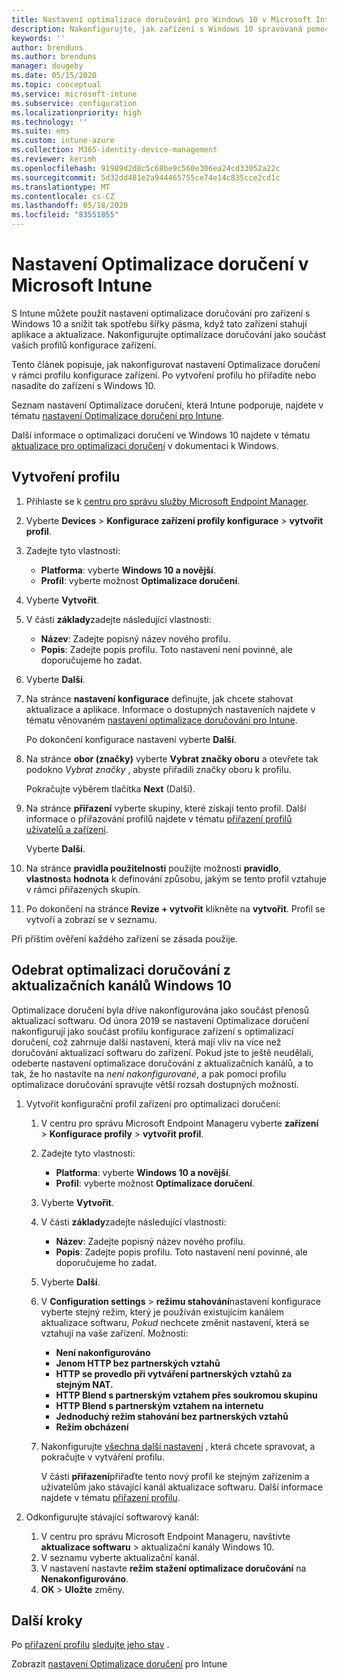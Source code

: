 ```yaml
---
title: Nastavení optimalizace doručování pro Windows 10 v Microsoft Intune – Azure | Microsoft Docs
description: Nakonfigurujte, jak zařízení s Windows 10 spravovaná pomocí služby Intune využívají optimalizaci doručování. V Intune vytvořte profil konfigurace zařízení pro instalaci aktualizací z Internetu. Přečtěte si taky, jak nahradit existující aktualizační kanály profilem Optimalizace doručení.
keywords: ''
author: brenduns
ms.author: brenduns
manager: dougeby
ms.date: 05/15/2020
ms.topic: conceptual
ms.service: microsoft-intune
ms.subservice: configuration
ms.localizationpriority: high
ms.technology: ''
ms.suite: ems
ms.custom: intune-azure
ms.collection: M365-identity-device-management
ms.reviewer: kerimh
ms.openlocfilehash: 91989d2d8c5c68be9c560e306ea24cd33052a22c
ms.sourcegitcommit: 5d32dd481e2a944465755ce74e14c835cce2cd1c
ms.translationtype: MT
ms.contentlocale: cs-CZ
ms.lasthandoff: 05/18/2020
ms.locfileid: "83551855"
---
```

# <a name="delivery-optimization-settings-in-microsoft-intune"></a>Nastavení Optimalizace doručení v Microsoft Intune

S Intune můžete použít nastavení optimalizace doručování pro zařízení s Windows 10 a snížit tak spotřebu šířky pásma, když tato zařízení stahují aplikace a aktualizace. Nakonfigurujte optimalizace doručování jako součást vašich profilů konfigurace zařízení.  

Tento článek popisuje, jak nakonfigurovat nastavení Optimalizace doručení v rámci profilu konfigurace zařízení. Po vytvoření profilu ho přiřadíte nebo nasadíte do zařízení s Windows 10.

Seznam nastavení Optimalizace doručení, která Intune podporuje, najdete v tématu [nastavení Optimalizace doručení pro Intune](delivery-optimization-settings.md).  

Další informace o optimalizaci doručení ve Windows 10 najdete v tématu [aktualizace pro optimalizaci doručení](https://docs.microsoft.com/windows/deployment/update/waas-delivery-optimization) v dokumentaci k Windows.  

## <a name="create-the-profile"></a>Vytvoření profilu

1. Přihlaste se k [centru pro správu služby Microsoft Endpoint Manager](https://go.microsoft.com/fwlink/?linkid=2109431).

2. Vyberte **Devices**  >  **Konfigurace zařízení profily konfigurace**  >  **vytvořit profil**.

3. Zadejte tyto vlastnosti:

   - **Platforma**: vyberte **Windows 10 a novější**.
   - **Profil**: vyberte možnost **Optimalizace doručení**.

4. Vyberte **Vytvořit**.

5. V části **základy**zadejte následující vlastnosti:

   - **Název**: Zadejte popisný název nového profilu.
   - **Popis**: Zadejte popis profilu. Toto nastavení není povinné, ale doporučujeme ho zadat.

6. Vyberte **Další**.

7. Na stránce **nastavení konfigurace** definujte, jak chcete stahovat aktualizace a aplikace. Informace o dostupných nastaveních najdete v tématu věnovaném [nastavení optimalizace doručování pro Intune](delivery-optimization-settings.md).

   Po dokončení konfigurace nastavení vyberte **Další**.

8. Na stránce **obor (značky)** vyberte **Vybrat značky oboru** a otevřete tak podokno *Vybrat značky* , abyste přiřadili značky oboru k profilu.
  
   Pokračujte výběrem tlačítka **Next** (Další).

9. Na stránce **přiřazení** vyberte skupiny, které získají tento profil. Další informace o přiřazování profilů najdete v tématu [přiřazení profilů uživatelů a zařízení](../configuration/device-profile-assign.md).

   Vyberte **Další**.

10. Na stránce **pravidla použitelnosti** použijte možnosti **pravidlo**, **vlastnost**a **hodnota** k definování způsobu, jakým se tento profil vztahuje v rámci přiřazených skupin.

11. Po dokončení na stránce **Revize + vytvořit** klikněte na **vytvořit**. Profil se vytvoří a zobrazí se v seznamu.

Při příštím ověření každého zařízení se zásada použije.

## <a name="remove-delivery-optimization-from-windows-10-update-rings"></a>Odebrat optimalizaci doručování z aktualizačních kanálů Windows 10

Optimalizace doručení byla dříve nakonfigurována jako součást přenosů aktualizací softwaru. Od února 2019 se nastavení Optimalizace doručení nakonfigurují jako součást profilu konfigurace zařízení s optimalizací doručení, což zahrnuje další nastavení, která mají vliv na více než doručování aktualizací softwaru do zařízení. Pokud jste to ještě neudělali, odeberte nastavení optimalizace doručování z aktualizačních kanálů, a to tak, že ho nastavíte na *není nakonfigurované*, a pak pomocí profilu optimalizace doručování spravujte větší rozsah dostupných možností.

1. Vytvořit konfigurační profil zařízení pro optimalizaci doručení:

    1. V centru pro správu Microsoft Endpoint Manageru vyberte **zařízení**  >  **Konfigurace profily**  >  **vytvořit profil**.
    2. Zadejte tyto vlastnosti:

        - **Platforma**: vyberte **Windows 10 a novější**.
        - **Profil**: vyberte možnost **Optimalizace doručení**.

    3. Vyberte **Vytvořit**.
    4. V části **základy**zadejte následující vlastnosti:

        - **Název**: Zadejte popisný název nového profilu.
        - **Popis**: Zadejte popis profilu. Toto nastavení není povinné, ale doporučujeme ho zadat.

    5. Vyberte **Další**.
    6. V **Configuration settings**  >  **režimu stahování**nastavení konfigurace vyberte stejný režim, který je používán existujícím kanálem aktualizace softwaru, *Pokud* nechcete změnit nastavení, která se vztahují na vaše zařízení. Možnosti:

        - **Není nakonfigurováno**
        - **Jenom HTTP bez partnerských vztahů**
        - **HTTP se provedlo při vytváření partnerských vztahů za stejným NAT.**
        - **HTTP Blend s partnerským vztahem přes soukromou skupinu**
        - **HTTP Blend s partnerským vztahem na internetu**
        - **Jednoduchý režim stahování bez partnerských vztahů**
        - **Režim obcházení**

    7. Nakonfigurujte [všechna další nastavení](delivery-optimization-settings.md) , která chcete spravovat, a pokračujte v vytváření profilu.

        V části **přiřazení**přiřaďte tento nový profil ke stejným zařízením a uživatelům jako stávající kanál aktualizace softwaru. Další informace najdete v tématu [přiřazení profilu](device-profile-assign.md).

2. Odkonfigurujte stávající softwarový kanál:

    1. V centru pro správu Microsoft Endpoint Manageru, navštivte **aktualizace softwaru** > aktualizační kanály Windows 10.
    2. V seznamu vyberte aktualizační kanál.
    3. V nastavení nastavte **režim stažení optimalizace doručování** na **Nenakonfigurováno**.
    4. **OK**  >  **Uložte** změny.

## <a name="next-steps"></a>Další kroky

Po [přiřazení profilu](device-profile-assign.md) [sledujte jeho stav](device-profile-monitor.md) .

Zobrazit [nastavení Optimalizace doručení](delivery-optimization-settings.md) pro Intune
